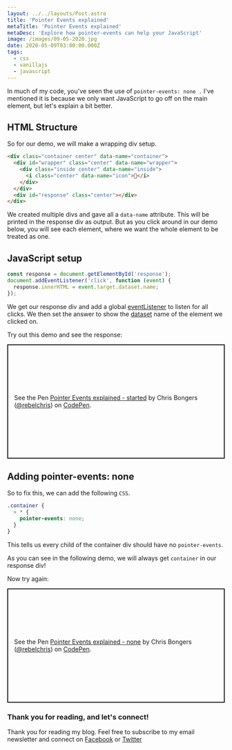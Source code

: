 ```yaml
---
layout: ../../layouts/Post.astro
title: 'Pointer Events explained'
metaTitle: 'Pointer Events explained'
metaDesc: 'Explore how pointer-events can help your JavaScript'
image: /images/09-05-2020.jpg
date: 2020-05-09T03:00:00.000Z
tags:
  - css
  - vanillajs
  - javascript
---
```


In much of my code, you've seen the use of `pointer-events: none .` I've mentioned it is because we only want JavaScript to go off on the main element, but let's explain a bit better.

## HTML Structure

So for our demo, we will make a wrapping div setup.

```html
<div class="container center" data-name="container">
  <div id="wrapper" class="center" data-name="wrapper">
    <div class="inside center" data-name="inside">
      <i class="center" data-name="icon">🤟</i>
    </div>
  </div>
  <div id="response" class="center"></div>
</div>
```

We created multiple divs and gave all a `data-name` attribute. This will be printed in the response div as output.
But as you click around in our demo below, you will see each element, where we want the whole element to be treated as one.

## JavaScript setup

```js
const response = document.getElementById('response');
document.addEventListener('click', function (event) {
  response.innerHTML = event.target.dataset.name;
});
```

We get our response div and add a global [eventListener](https://daily-dev-tips.com/posts/vanilla-javascript-event-listener-on-multiple-elements/) to listen for all clicks. We then set the answer to show the [dataset](https://daily-dev-tips.com/posts/vanilla-javascript-data-attributes/) name of the element we clicked on.

Try out this demo and see the response:

<p class="codepen" data-height="265" data-theme-id="dark" data-default-tab="css,result" data-user="rebelchris" data-slug-hash="BaorBRZ" style="height: 265px; box-sizing: border-box; display: flex; align-items: center; justify-content: center; border: 2px solid; margin: 1em 0; padding: 1em;" data-pen-title="Pointer Events explained - started">
  <span>See the Pen <a href="https://codepen.io/rebelchris/pen/BaorBRZ">
  Pointer Events explained - started</a> by Chris Bongers (<a href="https://codepen.io/rebelchris">@rebelchris</a>)
  on <a href="https://codepen.io">CodePen</a>.</span>
</p>
<script async src="https://static.codepen.io/assets/embed/ei.js"></script>

## Adding pointer-events: none

So to fix this, we can add the following `CSS`.

```css
.container {
  > * {
    pointer-events: none;
  }
}
```

This tells us every child of the container div should have no `pointer-events`.

As you can see in the following demo, we will always get `container` in our response div!

Now try again:

<p class="codepen" data-height="265" data-theme-id="dark" data-default-tab="css,result" data-user="rebelchris" data-slug-hash="NWGYKqg" style="height: 265px; box-sizing: border-box; display: flex; align-items: center; justify-content: center; border: 2px solid; margin: 1em 0; padding: 1em;" data-pen-title="Pointer Events explained - none">
  <span>See the Pen <a href="https://codepen.io/rebelchris/pen/NWGYKqg">
  Pointer Events explained - none</a> by Chris Bongers (<a href="https://codepen.io/rebelchris">@rebelchris</a>)
  on <a href="https://codepen.io">CodePen</a>.</span>
</p>
<script async src="https://static.codepen.io/assets/embed/ei.js"></script>

### Thank you for reading, and let's connect!

Thank you for reading my blog. Feel free to subscribe to my email newsletter and connect on [Facebook](https://www.facebook.com/DailyDevTipsBlog) or [Twitter](https://twitter.com/DailyDevTips1)
